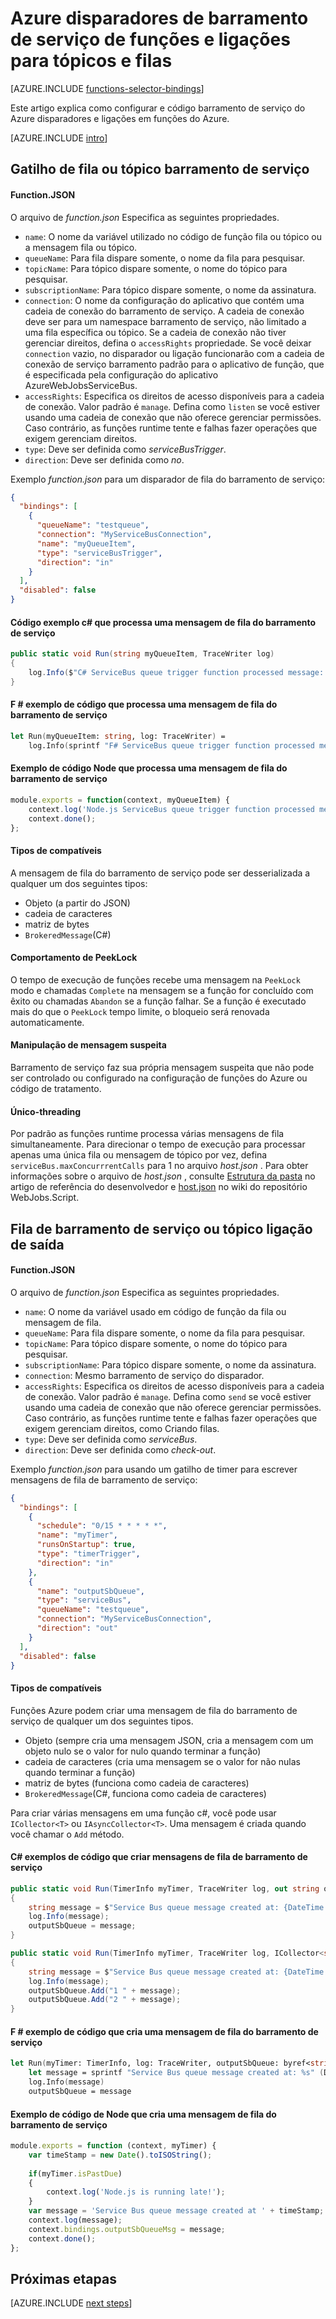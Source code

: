 <properties
    pageTitle="Azure disparadores de barramento de serviço de funções e ligações | Microsoft Azure"
    description="Compreenda como usar disparadores barramento de serviço do Azure e ligações em funções do Azure."
    services="functions"
    documentationCenter="na"
    authors="christopheranderson"
    manager="erikre"
    editor=""
    tags=""
    keywords="funções de Azure, funções, processamento de eventos, computação dinâmico, arquitetura sem servidor"/>

<tags
    ms.service="functions"
    ms.devlang="multiple"
    ms.topic="reference"
    ms.tgt_pltfrm="multiple"
    ms.workload="na"
    ms.date="08/22/2016"
    ms.author="chrande; glenga"/>

# <a name="azure-functions-service-bus-triggers-and-bindings-for-queues-and-topics"></a>Azure disparadores de barramento de serviço de funções e ligações para tópicos e filas

[AZURE.INCLUDE [functions-selector-bindings](../../includes/functions-selector-bindings.md)]

Este artigo explica como configurar e código barramento de serviço do Azure disparadores e ligações em funções do Azure. 

[AZURE.INCLUDE [intro](../../includes/functions-bindings-intro.md)] 

## <a id="sbtrigger"></a>Gatilho de fila ou tópico barramento de serviço

#### <a name="functionjson"></a>Function.JSON

O arquivo de *function.json* Especifica as seguintes propriedades.

- `name`: O nome da variável utilizado no código de função fila ou tópico ou a mensagem fila ou tópico. 
- `queueName`: Para fila dispare somente, o nome da fila para pesquisar.
- `topicName`: Para tópico dispare somente, o nome do tópico para pesquisar.
- `subscriptionName`: Para tópico dispare somente, o nome da assinatura.
- `connection`: O nome da configuração do aplicativo que contém uma cadeia de conexão do barramento de serviço. A cadeia de conexão deve ser para um namespace barramento de serviço, não limitado a uma fila específica ou tópico. Se a cadeia de conexão não tiver gerenciar direitos, defina o `accessRights` propriedade. Se você deixar `connection` vazio, no disparador ou ligação funcionarão com a cadeia de conexão de serviço barramento padrão para o aplicativo de função, que é especificada pela configuração do aplicativo AzureWebJobsServiceBus.
- `accessRights`: Especifica os direitos de acesso disponíveis para a cadeia de conexão. Valor padrão é `manage`. Defina como `listen` se você estiver usando uma cadeia de conexão que não oferece gerenciar permissões. Caso contrário, as funções runtime tente e falhas fazer operações que exigem gerenciam direitos.
- `type`: Deve ser definida como *serviceBusTrigger*.
- `direction`: Deve ser definida como *no*. 

Exemplo *function.json* para um disparador de fila do barramento de serviço:

```json
{
  "bindings": [
    {
      "queueName": "testqueue",
      "connection": "MyServiceBusConnection",
      "name": "myQueueItem",
      "type": "serviceBusTrigger",
      "direction": "in"
    }
  ],
  "disabled": false
}
```

#### <a name="c-code-example-that-processes-a-service-bus-queue-message"></a>Código exemplo c# que processa uma mensagem de fila do barramento de serviço

```csharp
public static void Run(string myQueueItem, TraceWriter log)
{
    log.Info($"C# ServiceBus queue trigger function processed message: {myQueueItem}");
}
```

#### <a name="f-code-example-that-processes-a-service-bus-queue-message"></a>F # exemplo de código que processa uma mensagem de fila do barramento de serviço

```fsharp
let Run(myQueueItem: string, log: TraceWriter) =
    log.Info(sprintf "F# ServiceBus queue trigger function processed message: %s" myQueueItem)
```

#### <a name="nodejs-code-example-that-processes-a-service-bus-queue-message"></a>Exemplo de código Node que processa uma mensagem de fila do barramento de serviço

```javascript
module.exports = function(context, myQueueItem) {
    context.log('Node.js ServiceBus queue trigger function processed message', myQueueItem);
    context.done();
};
```

#### <a name="supported-types"></a>Tipos de compatíveis

A mensagem de fila do barramento de serviço pode ser desserializada a qualquer um dos seguintes tipos:

* Objeto (a partir do JSON)
* cadeia de caracteres
* matriz de bytes 
* `BrokeredMessage`(C#) 

#### <a id="sbpeeklock"></a>Comportamento de PeekLock

O tempo de execução de funções recebe uma mensagem na `PeekLock` modo e chamadas `Complete` na mensagem se a função for concluído com êxito ou chamadas `Abandon` se a função falhar. Se a função é executado mais do que o `PeekLock` tempo limite, o bloqueio será renovada automaticamente.

#### <a id="sbpoison"></a>Manipulação de mensagem suspeita

Barramento de serviço faz sua própria mensagem suspeita que não pode ser controlado ou configurado na configuração de funções do Azure ou código de tratamento. 

#### <a id="sbsinglethread"></a>Único-threading

Por padrão as funções runtime processa várias mensagens de fila simultaneamente. Para direcionar o tempo de execução para processar apenas uma única fila ou mensagem de tópico por vez, defina `serviceBus.maxConcurrrentCalls` para 1 no arquivo *host.json* . Para obter informações sobre o arquivo de *host.json* , consulte [Estrutura da pasta](functions-reference.md#folder-structure) no artigo de referência do desenvolvedor e [host.json](https://github.com/Azure/azure-webjobs-sdk-script/wiki/host.json) no wiki do repositório WebJobs.Script.

## <a id="sboutput"></a>Fila de barramento de serviço ou tópico ligação de saída

#### <a name="functionjson"></a>Function.JSON

O arquivo de *function.json* Especifica as seguintes propriedades.

- `name`: O nome da variável usado em código de função da fila ou mensagem de fila. 
- `queueName`: Para fila dispare somente, o nome da fila para pesquisar.
- `topicName`: Para tópico dispare somente, o nome do tópico para pesquisar.
- `subscriptionName`: Para tópico dispare somente, o nome da assinatura.
- `connection`: Mesmo barramento de serviço do disparador.
- `accessRights`: Especifica os direitos de acesso disponíveis para a cadeia de conexão. Valor padrão é `manage`. Defina como `send` se você estiver usando uma cadeia de conexão que não oferece gerenciar permissões. Caso contrário, as funções runtime tente e falhas fazer operações que exigem gerenciam direitos, como Criando filas.
- `type`: Deve ser definida como *serviceBus*.
- `direction`: Deve ser definida como *check-out*. 

Exemplo *function.json* para usando um gatilho de timer para escrever mensagens de fila de barramento de serviço:

```JSON
{
  "bindings": [
    {
      "schedule": "0/15 * * * * *",
      "name": "myTimer",
      "runsOnStartup": true,
      "type": "timerTrigger",
      "direction": "in"
    },
    {
      "name": "outputSbQueue",
      "type": "serviceBus",
      "queueName": "testqueue",
      "connection": "MyServiceBusConnection",
      "direction": "out"
    }
  ],
  "disabled": false
}
``` 

#### <a name="supported-types"></a>Tipos de compatíveis

Funções Azure podem criar uma mensagem de fila do barramento de serviço de qualquer um dos seguintes tipos.

* Objeto (sempre cria uma mensagem JSON, cria a mensagem com um objeto nulo se o valor for nulo quando terminar a função)
* cadeia de caracteres (cria uma mensagem se o valor for não nulas quando terminar a função)
* matriz de bytes (funciona como cadeia de caracteres) 
* `BrokeredMessage`(C#, funciona como cadeia de caracteres)

Para criar várias mensagens em uma função c#, você pode usar `ICollector<T>` ou `IAsyncCollector<T>`. Uma mensagem é criada quando você chamar o `Add` método.

#### <a name="c-code-examples-that-create-service-bus-queue-messages"></a>C# exemplos de código que criar mensagens de fila de barramento de serviço

```csharp
public static void Run(TimerInfo myTimer, TraceWriter log, out string outputSbQueue)
{
    string message = $"Service Bus queue message created at: {DateTime.Now}";
    log.Info(message); 
    outputSbQueue = message;
}
```

```csharp
public static void Run(TimerInfo myTimer, TraceWriter log, ICollector<string> outputSbQueue)
{
    string message = $"Service Bus queue message created at: {DateTime.Now}";
    log.Info(message); 
    outputSbQueue.Add("1 " + message);
    outputSbQueue.Add("2 " + message);
}
```

#### <a name="f-code-example-that-creates-a-service-bus-queue-message"></a>F # exemplo de código que cria uma mensagem de fila do barramento de serviço

```fsharp
let Run(myTimer: TimerInfo, log: TraceWriter, outputSbQueue: byref<string>) =
    let message = sprintf "Service Bus queue message created at: %s" (DateTime.Now.ToString())
    log.Info(message)
    outputSbQueue = message
```

#### <a name="nodejs-code-example-that-creates-a-service-bus-queue-message"></a>Exemplo de código de Node que cria uma mensagem de fila do barramento de serviço

```javascript
module.exports = function (context, myTimer) {
    var timeStamp = new Date().toISOString();
    
    if(myTimer.isPastDue)
    {
        context.log('Node.js is running late!');
    }
    var message = 'Service Bus queue message created at ' + timeStamp;
    context.log(message);   
    context.bindings.outputSbQueueMsg = message;
    context.done();
};
```

## <a name="next-steps"></a>Próximas etapas

[AZURE.INCLUDE [next steps](../../includes/functions-bindings-next-steps.md)] 
